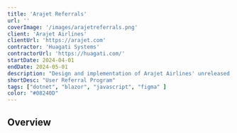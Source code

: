 ```yaml
---
title: 'Arajet Referrals'
url: ''
coverImage: '/images/arajetreferrals.png'
client: 'Arajet Airlines'
clientUrl: 'https://arajet.com'
contractor: 'Huagati Systems'
contractorUrl: 'https://huagati.com/'
startDate: 2024-04-01
endDate: 2024-05-01
description: "Design and implementation of Arajet Airlines' unreleased User Referrals Program in Blazor WASM"
shortDesc: "User Referral Program"
tags: ["dotnet", "blazor", "javascript", "figma" ]
color: "#08240D"
---
```


## Overview